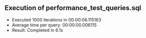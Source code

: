 
## Execution of performance_test_queries.sql

- Executed 1000 iterations in 00:00:06.115163
- Average time per query: 00:00:00.006115
- Result: Completed in 6.1s